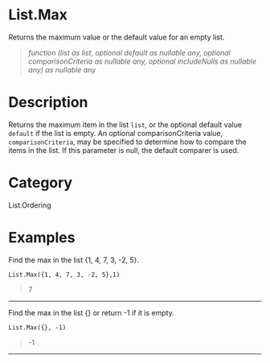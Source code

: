 ﻿# List.Max
Returns the maximum value or the default value for an empty list.
> _function (list as list, optional default as nullable any, optional comparisonCriteria as nullable any, optional includeNulls as nullable any) as nullable any_
# Description 
Returns the maximum item in the list <code>list</code>, or the optional default value <code>default</code> if the list is empty. 
    An optional comparisonCriteria value, <code>comparisonCriteria</code>, may be specified to determine how to compare the items in the list. If this parameter is null, the default comparer is used.
# Category 
List.Ordering
# Examples 
Find the max in the list {1, 4, 7, 3, -2, 5}.
```
List.Max({1, 4, 7, 3, -2, 5},1)
```
> 7
***
Find the max in the list {} or return -1 if it is empty. 
```
List.Max({}, -1)
```
> -1
***
